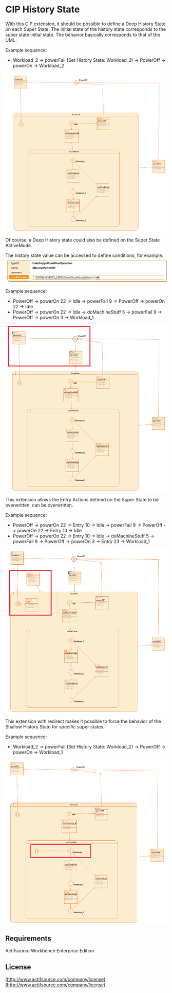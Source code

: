 # CIP History State

With this CIP extension, it should be possible to define a Deep History State on each Super State.
The initial state of the history state corresponds to the super state initial state.
The behavior basically corresponds to that of the UML.

Example sequence:
- Workload_2 -> powerFail (Set History State: Workload_2) -> PowerOff -> powerOn -> Workload_2

![historystate1](images/historystate1.png)

Of course, a Deep History state could also be defined on the Super State ActiveMode.


The history state value can be accessed to define conditions, for example.
![historystate1](images/historystate3.png)


Example sequence:
- PowerOff -> powerOn 22 -> Idle -> powerFail 9 -> PowerOff -> powerOn 22 -> Idle
- PowerOff -> powerOn 22 -> Idle -> doMachineStuff 5 -> powerFail 9 -> PowerOff -> powerOn 3 -> Workload_1

![historystate1](images/historystate2.png)


This extension allows the Entry Actions defined on the Super State to be overwritten, can be overwritten.

Example sequence:
- PowerOff -> powerOn 22 -> Entry 10 -> Idle -> powerFail 9 -> PowerOff -> powerOn 22 ->  Entry 10 -> Idle
- PowerOff -> powerOn 22 -> Entry 10 -> Idle -> doMachineStuff 5 -> powerFail 9 -> PowerOff -> powerOn 3 ->  Entry 23 -> Workload_1

![historystate1](images/historystate4.png)


This extension with redirect makes it possible to force the behavior of the Shallow History State for specific super states. 

Example sequence:
- Workload_2 -> powerFail (Set History State: Workload_2) -> PowerOff -> powerOn -> Workload_1

![historystate1](images/historystate5.png)


## Requirements
Actifsource Workbench Enterprise Edition

## License
[http://www.actifsource.com/company/license](http://www.actifsource.com/company/license)
